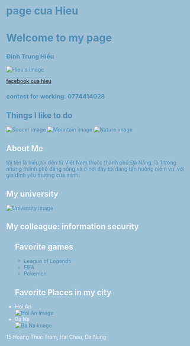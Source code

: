 <!DOCTYPE html>
<html style="color:rgb(82, 143, 178);background-color:rgb(158, 192, 212)">
<head>
	<link type="text/css" rel="stylesheet" href="stylesheet.css"/>
	<h1>page cua Hieu</h1>
</head>
<body>
	<div id="header">
		<h1 class="hover">Welcome to my page</h1>
		<h3>Đinh Trung Hiếu</h3> 
        <img src="https://img.wattpad.com/cover/221263166-288-k317951.jpg" alt="Hieu's image">
		<a href="https://www.facebook.com/profile.php?id=100045307205070"><p id="email">facebook cua hieu</p></a>
        <h3>contact for working: 0774414028</h3>
	</div>
	<h2>Things I like to do</h2>
	<img src="https://www.dailybreeze.com/wp-content/uploads/2017/12/xxxx_spo_ocr-l-soccer-generic-stock-0013.jpg?w=620" alt="Soccer image">
	<img src="https://th.bing.com/th/id/OIP.VMwwSe3OM1xHewKDGlXCoQHaE8?rs=1&pid=ImgDetMain" alt="Mountain image">
	<img src="http://farm4.staticflickr.com/3829/11467551254_2e1ffed34b_n.jpg" alt="Nature image">
	<h2 style="color:aliceblue">About Me</h2>
	<p>tôi tên là hiếu,tôi đến từ Việt Nam,thuộc thành phố Đà Nẵng,
		là 1 trong những thành phố đáng sống,và ở nơi đây tôi đang
		tận hưởng niềm vui với gia đình yêu thương của mình.</p>
	<h2 style="color:aliceblue">My university</h2>
	<img src="https://th.bing.com/th/id/OIP.FAdqzolbMK3kdhfAqlTMJwHaFi?rs=1&pid=ImgDetMain" alt="University image">
	<h2 style="color:aliceblue">My colleague: information security</h2>
	<ul>
		<h2 style="color:aliceblue">Favorite games</h2>
		<ul>
			<li>League of Legends</li>
			<li>FIFA</li>
			<li>Pokemon</li>
		</ul>
		<h2 style="color:aliceblue">Favorite Places in my city</h2>
		<li style="color:aliceblue">Hoi An</li>
		<img src="https://fr.luxtraveldmc.com/blog/wp-content/uploads/2019/11/centre-du-viet-nam-hoi-an-1-440x294.jpg" alt="Hoi An image">
		<li style="color:aliceblue">Ba Na</li>
		<img src="https://th.bing.com/th/id/OIP.5rxovcNLxJbbHrJGjZu_ewAAAA?w=474&h=291&rs=1&pid=ImgDetMain" alt="Ba Na image">
	</ul>
	<p style="color:aliceblue">15 Hoang Thuc Tram, Hai Chau, Da Nang</p>
</body>
</html>
